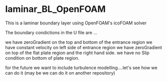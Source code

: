 # laminar_BL_OpenFOAM
This is a laminar boundary layer using OpenFOAM's icoFOAM solver

The boundary condictions in the U file are ...

we have zeroGradient on the top and bottom of the entrance region
we have constant velocity on left side of entrance region
we have zeroGradient on top of the flat plate region and the right hand side.
we have no Slip condition on bottom of plate region.

for the future we want to include turbulence modelling....let's see how we can do it (may be we can do it on another repository)

